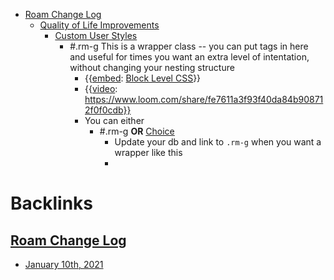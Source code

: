 - [Roam Change Log](<Roam Change Log.md>)
    - [Quality of Life Improvements](<Quality of Life Improvements.md>) 
        - [Custom User Styles](<Custom User Styles.md>)
            - #.rm-g This is a wrapper class -- you can put tags in here and useful for times you want an extra level of intentation, without changing your nesting structure
                - {{[embed](<embed.md>): [Block Level CSS](<Block Level CSS.md>)}}
                - {{[video](<video.md>): https://www.loom.com/share/fe7611a3f93f40da84b908712f0f0cdb}}
                - You can either
                    - #.rm-g **OR** [Choice](<Choice.md>) 
                        - Update your db and link to `.rm-g` when you want a wrapper like this
                        - 

# Backlinks
## [Roam Change Log](<Roam Change Log.md>)
- [January 10th, 2021](<January 10th, 2021.md>)

